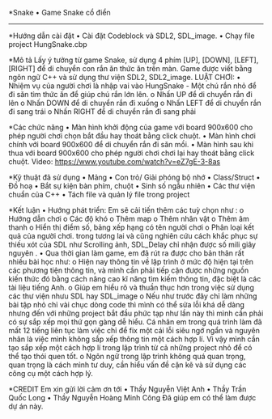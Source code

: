 *Snake
•	Game Snake cổ điển
________________________________________


*Hướng dẫn cài đặt
•	Cài đặt Codeblock và SDL2, SDL_image.
•	Chạy file project HungSnake.cbp



*Mô tả
Lấy ý tưởng từ game Snake, sử dụng 4 phím [UP], [DOWN], [LEFT], [RIGHT] để di chuyển con rắn ăn thức ăn trên màn.
Game được viết bằng ngôn ngữ C++ và sử dụng thư viện SDL2, SDL2_image.
LUẬT CHƠI:
•	Nhiệm vụ của người chơi là nhập vai vào HungSnake - Một chú rắn nhỏ để đi săn tìm thức ăn để giúp chú rắn lớn lên. 
o	Nhấn UP  để di chuyển rắn đi lên
o	Nhấn DOWN để di chuyển rắn đi xuống
o	Nhấn LEFT để di chuyển rắn đi sang trái
o	Nhấn RIGHT  để di chuyển rắn đi sang phải



*Các chức năng
•	Màn hình khởi động của game với board 900x600 cho phép người chơi chọn bắt đầu hay thoát bằng click chuột.
•	Màn hình chơi chính với board 900x600 để di chuyển rắn đi săn mồi.
•	Màn hình sau khi thua với board 900x600 cho phép người chơi chơi lại hay thoát bằng click chuột.
Video: https://www.youtube.com/watch?v=eZ7gE-3-8as



*Kỹ thuật đã sử dụng
•	Mảng
•	Con trỏ/ Giải phóng bộ nhớ
•	Class/Struct
•	Đồ hoạ
•	Bắt sự kiện bàn phím, chuột
•	Sinh số ngẫu nhiên 
•	Các thư viện chuẩn của C++
•	Tách file và quản lý file trong project



*Kết luận
•	Hướng phát triển: Em sẽ cải tiến thêm các tuỳ chọn như :
o	Hướng dẫn chơi
o	Các độ khó
o	Thêm map
o	Thêm nhân vật
o	Thêm âm thanh
o	Hiển thị điểm số,  bảng xếp hạng có tên người chơi 
o	Phân loại kết quả của người chơi.
trong tương lai và cũng nghiên cứu cách khắc phục sự thiếu xót của SDL như Scrolling ảnh, SDL_Delay chỉ nhận được số mili giây nguyên .
•	Qua thời gian làm game, em đã rút ra được cho bản thân rất nhiều bài học như:
o	Hiện nay thông tin về lập trình ở mức độ hiện tại trên các phương tiện thông tin, và mình cần phải tiếp cận được những nguồn kiến thức đó bằng cách nâng cao kĩ năng tìm kiếm thông tin, đặc biệt là các tài liệu tiếng Anh.
o	Giúp em hiểu rõ và thuần thục hơn trong việc sử dụng các thư viện nhưu SDL hay SDL_image
o	Nếu như trước đây chỉ làm những bài tập nhỏ chỉ vài chục dòng code thì mình có thể sửa lỗi khá dễ dàng nhưng đến với những project bắt đầu phức tạp như lần này thì mình cần phải có sự sắp xếp mọi thứ gọn gàng dễ hiểu. Cá nhân em trong quá trình làm đã mất 12 tiếng liên tục làm việc chỉ để fix một cái lỗi siêu ngớ ngẩn và nguyên nhân là việc mình không sắp xếp thông tin một cách hợp lí. Vì vậy mình cần tạo sắp xếp một cách hợp lí trong lập trình từ cả những project nhỏ để có thể tạo thói quen tốt.
o	Ngôn ngữ trong lập trình không quá quan trọng, quan trọng là cách mình tư duy, cần hiểu vấn đề cặn kẽ và sử dụng các công cụ một cách hợp lý.



*CREDIT
Em xin gửi lời cảm ơn tới
•	Thầy Nguyễn Việt Anh
•	Thầy Trần Quốc Long
•	Thầy Nguyễn Hoàng Minh Công
Đã giúp em có thể làm được dự án này.
